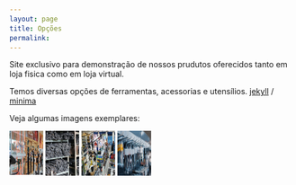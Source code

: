 ```yaml
---
layout: page
title: Opções
permalink: 
---
```


Site exclusivo para demonstração de nossos prudutos oferecidos tanto em loja fisica como em loja virtual. 

Temos diversas opções de ferramentas, acessorias e utensílios.
[jekyll][jekyll-organization] /
[minima](https://github.com/jekyll/minima)

Veja algumas imagens exemplares:

<img src="assets/seguranca.png" width="60px" height="80px"/>   
<img src="assets/ferramentas.png" width="60px" height="80px"/> 
<img src="assets/loja.png" width="60px" height="80px"/>        
<img src="assets/chave.png" width="60px" height="80px"/>



[jekyll-organization]: https://github.com/jekyll
